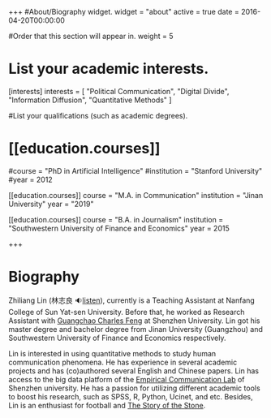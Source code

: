 +++
#About/Biography widget.
widget = "about"
active = true
date = 2016-04-20T00:00:00

#Order that this section will appear in.
weight = 5

# List your academic interests.
[interests]
interests = [
"Political Communication",
"Digital Divide",
"Information Diffusion",
"Quantitative Methods"
  ]



#List your qualifications (such as academic degrees).

# [[education.courses]]

#course = "PhD in Artificial Intelligence"
#institution = "Stanford University"
#year = 2012

[[education.courses]]
  course = "M.A. in Communication"
  institution = "Jinan University"
  year = "2019"

[[education.courses]]
  course = "B.A. in Journalism"
  institution = "Southwestern University of Finance and Economics"
  year = 2015

+++

# Biography

Zhiliang Lin (林志良 :sound: ​[listen](http://www.zhilianglin.com/files/zhiliang-lin.ogg)), currently is a Teaching Assistant at Nanfang College of Sun Yat-sen University. Before that, he worked as Research Assistant with [Guangchao Charles Feng](https://scholar.google.com/citations?user=zoqsgEsAAAAJ&hl) at Shenzhen University. Lin got his master degree and bachelor degree from Jinan University (Guangzhou) and Southwestern University of Finance and Economics respectively.

Lin is interested in using quantitative methods to study human communication phenomena. He has experience in several academic projects and has (co)authored several English and Chinese papers. Lin has access to the big data platform of the [Empirical Communication Lab](https://fffchao.cn/) of Shenzhen university. He has a passion for utilizing different academic tools to boost his research, such as SPSS, R, Python, Ucinet, and etc. Besides, Lin is an enthusiast for football and [The Story of the Stone](https://www.goodreads.com/series/175344).
